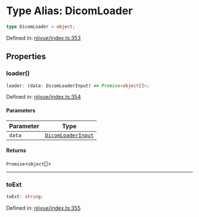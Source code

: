 # Type Alias: DicomLoader

```ts
type DicomLoader = object;
```

Defined in: [niivue/index.ts:353](https://github.com/niivue/niivue/blob/main/packages/niivue/src/niivue/index.ts#L353)

## Properties

### loader()

```ts
loader: (data: DicomLoaderInput) => Promise<object[]>;
```

Defined in: [niivue/index.ts:354](https://github.com/niivue/niivue/blob/main/packages/niivue/src/niivue/index.ts#L354)

#### Parameters

| Parameter | Type                                      |
| --------- | ----------------------------------------- |
| `data`    | [`DicomLoaderInput`](DicomLoaderInput.md) |

#### Returns

`Promise`\<`object`[]\>

---

### toExt

```ts
toExt: string;
```

Defined in: [niivue/index.ts:355](https://github.com/niivue/niivue/blob/main/packages/niivue/src/niivue/index.ts#L355)
